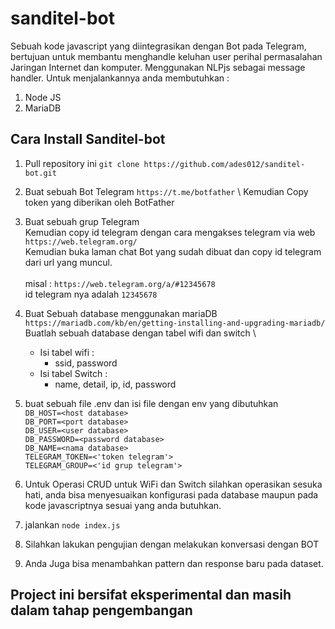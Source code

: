 # sanditel-bot
Sebuah kode javascript yang diintegrasikan dengan Bot pada Telegram, bertujuan untuk membantu menghandle keluhan user perihal permasalahan Jaringan Internet dan komputer.
Menggunakan NLPjs sebagai message handler.
Untuk menjalankannya anda membutuhkan :
1. Node JS
2. MariaDB

## Cara Install Sanditel-bot
1. Pull repository ini `git clone https://github.com/ades012/sanditel-bot.git`
2. Buat sebuah Bot Telegram `https://t.me/botfather` \ 
   Kemudian Copy token yang diberikan oleh BotFather
   
4. Buat sebuah grup Telegram \
   Kemudian copy id telegram dengan cara mengakses telegram via web `https://web.telegram.org/` \
   Kemudian buka laman chat Bot yang sudah dibuat dan copy id telegram dari url yang muncul. \
   \
   misal : `https://web.telegram.org/a/#12345678` \
   id telegram nya adalah `12345678`
   
5. Buat Sebuah database menggunakan mariaDB \
    `https://mariadb.com/kb/en/getting-installing-and-upgrading-mariadb/ ` \
   Buatlah sebuah database dengan tabel wifi dan switch \
   - Isi tabel wifi : 
     - ssid, password 
   - Isi tabel Switch : 
     - name, detail, ip, id, password
7. buat sebuah file .env dan isi file dengan env yang dibutuhkan \
   `DB_HOST=<host database>` \
   `DB_PORT=<port database>` \
   `DB_USER=<user database>` \
   `DB_PASSWORD=<password database>` \
   `DB_NAME=<nama database>` \
   `TELEGRAM_TOKEN=<'token telegram'>` \
   `TELEGRAM_GROUP=<'id grup telegram'>`
8. Untuk Operasi CRUD untuk WiFi dan Switch silahkan operasikan sesuka hati, anda bisa menyesuaikan konfigurasi pada database maupun pada kode javascriptnya sesuai yang anda butuhkan.

9. jalankan `node index.js`
10. Silahkan lakukan pengujian dengan melakukan konversasi dengan BOT
11. Anda Juga bisa menambahkan pattern dan response baru pada dataset.


## Project ini bersifat eksperimental dan masih dalam tahap pengembangan ##
